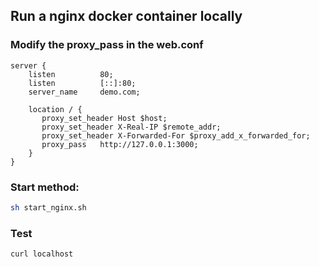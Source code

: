 ## Run a nginx docker container locally

### Modify the  proxy_pass in the web.conf
```
server {
    listen          80;
    listen          [::]:80;
    server_name     demo.com;
    
    location / {
       proxy_set_header Host $host;
       proxy_set_header X-Real-IP $remote_addr;
       proxy_set_header X-Forwarded-For $proxy_add_x_forwarded_for;
       proxy_pass   http://127.0.0.1:3000;
    }
}
```

### Start method: 
```bash
sh start_nginx.sh
```

### Test
```bash
curl localhost
```
